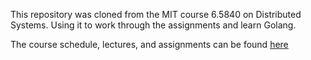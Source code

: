 This repository was cloned from the MIT course 6.5840 on Distributed Systems. Using it to work through the assignments and learn Golang. 

The course schedule, lectures, and assignments can be found [here]([url](https://pdos.csail.mit.edu/6.824/schedule.html)https://pdos.csail.mit.edu/6.824/schedule.html) 

